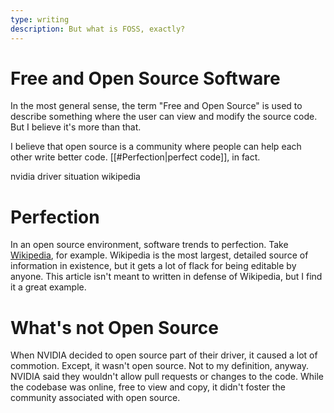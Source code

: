```yaml
---
type: writing
description: But what is FOSS, exactly?
---
```

# Free and Open Source Software
In the most general sense, the term "Free and Open Source" is used to describe something where the user can view and modify the source code. But I believe it's more than that. 

I believe that open source is a community where people can help each other write better code. [[#Perfection|perfect code]], in fact.

nvidia driver situation
wikipedia
# Perfection
In an open source environment, software trends to perfection. Take [Wikipedia](https://wikipedia.org), for example. Wikipedia is the most largest, detailed source of information in existence, but it gets a lot of flack for being editable by anyone. This article isn't meant to written in defense of Wikipedia, but I find it a great example.

# What's not Open Source
When NVIDIA decided to open source part of their driver, it caused a lot of commotion. Except, it wasn't open source. Not to my definition, anyway. NVIDIA said they wouldn't allow pull requests or changes to the code. While the codebase was online, free to view and copy, it didn't foster the community associated with open source.